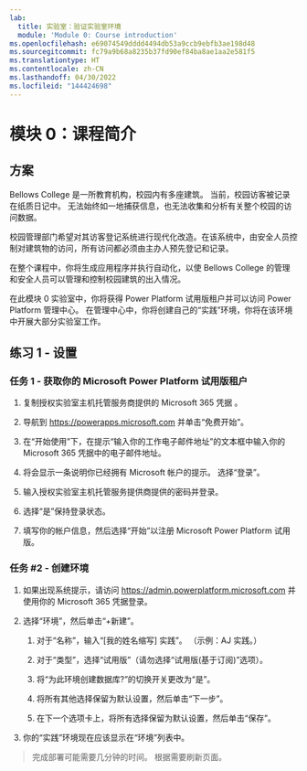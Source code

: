 ```yaml
---
lab:
  title: 实验室：验证实验室环境
  module: 'Module 0: Course introduction'
ms.openlocfilehash: e69074549dddd4494db53a9ccb9ebfb3ae198d48
ms.sourcegitcommit: fc79a9b68a8235b37fd90ef84ba8ae1aa2e581f5
ms.translationtype: HT
ms.contentlocale: zh-CN
ms.lasthandoff: 04/30/2022
ms.locfileid: "144424698"
---
```

# <a name="module-0-course-introduction"></a>模块 0：课程简介

## <a name="scenario"></a>方案

Bellows College 是一所教育机构，校园内有多座建筑。 当前，校园访客被记录在纸质日记中。 无法始终如一地捕获信息，也无法收集和分析有关整个校园的访问数据。

校园管理部门希望对其访客登记系统进行现代化改造。在该系统中，由安全人员控制对建筑物的访问，所有访问都必须由主办人预先登记和记录。

在整个课程中，你将生成应用程序并执行自动化，以使 Bellows College 的管理和安全人员可以管理和控制校园建筑的出入情况。

在此模块 0 实验室中，你将获得 Power Platform 试用版租户并可以访问 Power Platform 管理中心。 在管理中心中，你将创建自己的“实践”环境，你将在该环境中开展大部分实验室工作。

## <a name="exercise-1--setup"></a>练习 1 - 设置

### <a name="task-1---acquire-your-microsoft-power-platform-trial-tenant"></a>任务 1 - 获取你的 Microsoft Power Platform 试用版租户

1.  复制授权实验室主机托管服务商提供的 Microsoft 365 凭据 。

2.  导航到 <https://powerapps.microsoft.com> 并单击“免费开始”。

3.  在“开始使用”下，在提示“输入你的工作电子邮件地址”的文本框中输入你的 Microsoft 365 凭据中的电子邮件地址。

4.  将会显示一条说明你已经拥有 Microsoft 帐户的提示。 选择“登录”。

5.  输入授权实验室主机托管服务提供商提供的密码并登录。

6.  选择“是”保持登录状态。

7.  填写你的帐户信息，然后选择“开始”以注册 Microsoft Power Platform 试用版。

### <a name="task-2--create-environment"></a>任务 \#2 - 创建环境

1.  如果出现系统提示，请访问 <https://admin.powerplatform.microsoft.com> 并使用你的 Microsoft 365 凭据登录。

2.  选择“环境”，然后单击“+新建”。

    1.  对于“名称”，输入“[我的姓名缩写] 实践”。 （示例：AJ 实践。）

    2.  对于“类型”，选择“试用版”（请勿选择“试用版(基于订阅)”选项）。

    3.  将“为此环境创建数据库?”的切换开关更改为“是”。

    4.  将所有其他选择保留为默认设置，然后单击“下一步”。

    5.  在下一个选项卡上，将所有选择保留为默认设置，然后单击“保存”。

3.  你的“实践”环境现在应该显示在“环境”列表中。

>   完成部署可能需要几分钟的时间。 根据需要刷新页面。
